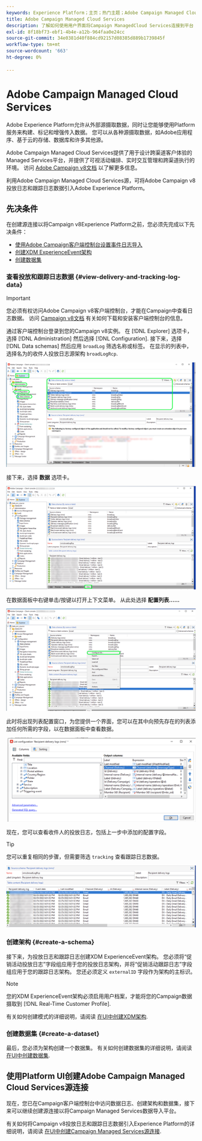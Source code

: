 ```yaml
---
keywords: Experience Platform；主页；热门主题；Adobe Campaign Managed Cloud Services；营销活动；营销活动托管服务
title: Adobe Campaign Managed Cloud Services
description: 了解如何使用用户界面将Campaign ManagedCloud Services连接到平台
exl-id: 8f18bf73-ebf1-4b4e-a12b-964faa0e24cc
source-git-commit: 34e0381d40f884cd92157d08385d889b1739845f
workflow-type: tm+mt
source-wordcount: '663'
ht-degree: 0%

---
```


# Adobe Campaign Managed Cloud Services

Adobe Experience Platform允许从外部源摄取数据，同时让您能够使用Platform服务来构建、标记和增强传入数据。 您可以从各种源摄取数据，如Adobe应用程序、基于云的存储、数据库和许多其他源。

Adobe Campaign Managed Cloud Services提供了用于设计跨渠道客户体验的Managed Services平台，并提供了可视活动编排、实时交互管理和跨渠道执行的环境。 访问 [Adobe Campaign v8文档](https://experienceleague.adobe.com/docs/campaign/campaign-v8/campaign-home.html?lang=en) 以了解更多信息。

利用Adobe Campaign Managed Cloud Services源，可将Adobe Campaign v8投放日志和跟踪日志数据引入Adobe Experience Platform。

## 先决条件

在创建源连接以将Campaign v8Experience Platform之前，您必须先完成以下先决条件：

* [使用Adobe Campaign客户端控制台设置事件日志导入](#view-delivery-and-tracking-log-data)
* [创建XDM ExperienceEvent架构](#create-a-schema)
* [创建数据集](#create-a-dataset)

### 查看投放和跟踪日志数据 {#view-delivery-and-tracking-log-data}

>[!IMPORTANT]
>
>您必须有权访问Adobe Campaign v8客户端控制台，才能在Campaign中查看日志数据。 访问 [Campaign v8文档](https://experienceleague.adobe.com/docs/campaign/campaign-v8/deploy/connect.html?lang=en) 有关如何下载和安装客户端控制台的信息。

通过客户端控制台登录到您的Campaign v8实例。 在 [!DNL Explorer] 选项卡，选择 [!DNL Administration] 然后选择 [!DNL Configuration]. 接下来，选择 [!DNL Data schemas] 然后应用 `broadLog` 筛选名称或标签。 在显示的列表中，选择名为的收件人投放日志源架构 `broadLogRcp`.

![在选择了Explorer选项卡的Adobe Campaign v8客户端控制台中，管理、配置和数据架构节点扩展并筛选集为“广泛”。](./images/campaign/explorer.png)

接下来，选择 **数据** 选项卡。

![选择了数据选项卡的Adobe Campaign v8客户端控制台。](./images/campaign/data.png)

在数据面板中右键单击/按键以打开上下文菜单。 从此处选择 **配置列表……**

![打开上下文菜单并选择配置列表选项的Adobe Campaign v8客户端控制台。](./images/campaign/configure.png)

此时将出现列表配置窗口，为您提供一个界面，您可以在其中向预先存在的列表添加任何所需的字段，以在数据面板中查看数据。

![可添加以供查看的收件人投放日志配置列表。](./images/campaign/list-configuration.png)

现在，您可以查看收件人的投放日志，包括上一步中添加的配置字段。

>[!TIP]
>
>您可以重复相同的步骤，但需要筛选 `tracking` 查看跟踪日志数据。

![收件人投放日志显示有关其上次修改名称、投放渠道、内部投放名称和标签的信息。](./images/campaign/recipient-delivery-logs.png)

### 创建架构 {#create-a-schema}

接下来，为投放日志和跟踪日志创建XDM ExperienceEvent架构。 您必须将“促销活动投放日志”字段组应用于您的投放日志架构，并将“促销活动跟踪日志”字段组应用于您的跟踪日志架构。 您还必须定义 `externalID` 字段作为架构的主标识。

>[!NOTE]
>
>您的XDM ExperienceEvent架构必须启用用户档案，才能将您的Campaign数据摄取到 [!DNL Real-Time Customer Profile].

有关如何创建模式的详细说明，请阅读 [在UI中创建XDM架构](../../../xdm/tutorials/create-schema-ui.md).

### 创建数据集 {#create-a-dataset}

最后，您必须为架构创建一个数据集。 有关如何创建数据集的详细说明，请阅读 [在UI中创建数据集](../../../catalog/datasets/user-guide.md).

## 使用Platform UI创建Adobe Campaign Managed Cloud Services源连接

现在，您已在Campaign客户端控制台中访问数据日志、创建架构和数据集，接下来可以继续创建源连接以将Campaign Managed Services数据导入平台。

有关如何将Campaign v8投放日志和跟踪日志数据引入Experience Platform的详细说明，请阅读 [在UI中创建Campaign Managed Services源连接](../../tutorials/ui/create/adobe-applications/campaign.md).

